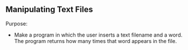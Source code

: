 ## Manipulating Text Files

Purpose:
  - Make a program in which the user inserts a text filename and a word. The program returns how many times that word
appears in the file.
